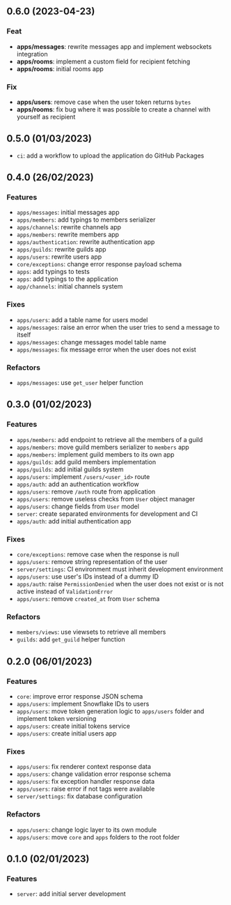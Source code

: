## 0.6.0 (2023-04-23)

### Feat

- **apps/messages**: rewrite messages app and implement websockets integration
- **apps/rooms**: implement a custom field for recipient fetching
- **apps/rooms**: initial rooms app

### Fix

- **apps/users**: remove case when the user token returns `bytes`
- **apps/rooms**: fix bug where it was possible to create a channel with yourself as recipient

## 0.5.0 (01/03/2023)

- `ci`: add a workflow to upload the application do GitHub Packages

## 0.4.0 (26/02/2023)

### Features

- `apps/messages`: initial messages app
- `apps/members`: add typings to members serializer
- `apps/channels`: rewrite channels app
- `apps/members`: rewrite members app
- `apps/authentication`: rewrite authentication app
- `apps/guilds`: rewrite guilds app
- `apps/users`: rewrite users app
- `core/exceptions`: change error response payload schema
- `apps`: add typings to tests
- `apps`: add typings to the application
- `app/channels`: initial channels system

### Fixes

- `apps/users`: add a table name for users model
- `apps/messages`: raise an error when the user tries to send a message to itself
- `apps/messages`: change messages model table name
- `apps/messages`: fix message error when the user does not exist

### Refactors

- `apps/messages`: use `get_user` helper function

## 0.3.0 (01/02/2023)

### Features

- `apps/members`: add endpoint to retrieve all the members of a guild
- `apps/members`: move guild members serializer to `members` app
- `apps/members`: implement guild members to its own app
- `apps/guilds`: add guild members implementation
- `apps/guilds`: add initial guilds system
- `apps/users`: implement `/users/<user_id>` route
- `apps/auth`: add an authentication workflow
- `apps/users`: remove `/auth` route from application
- `apps/users`: remove useless checks from `User` object manager
- `apps/users`: change fields from `User` model
- `server`: create separated environments for development and CI
- `apps/auth`: add initial authentication app

### Fixes

- `core/exceptions`: remove case when the response is null
- `apps/users`: remove string representation of the user
- `server/settings`: CI environment must inherit development environment
- `apps/users`: use user's IDs instead of a dummy ID
- `apps/auth`: raise `PermissionDenied` when the user does not exist or is not active instead of `ValidationError`
- `apps/users`: remove `created_at` from `User` schema

### Refactors

- `members/views`: use viewsets to retrieve all members
- `guilds`: add `get_guild` helper function

## 0.2.0 (06/01/2023)

### Features

- `core`: improve error response JSON schema
- `apps/users`: implement Snowflake IDs to users
- `apps/users`: move token generation logic to `apps/users` folder and implement token versioning
- `apps/users`: create initial tokens service
- `apps/users`: create initial users app

### Fixes

- `apps/users`: fix renderer context response data
- `apps/users`: change validation error response schema
- `apps/users`: fix exception handler response data
- `apps/users`: raise error if not tags were available
- `server/settings`: fix database configuration

### Refactors

- `apps/users`: change logic layer to its own module
- `apps/users`: move `core` and `apps` folders to the root folder

## 0.1.0 (02/01/2023)

### Features

- `server`: add initial server development
